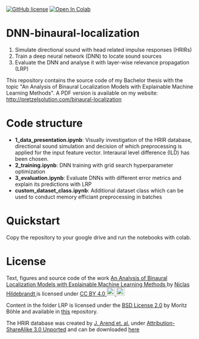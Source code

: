 <a href="https://github.com/Pretzel-Solution/DNN-binaural-localization/blob/main/LICENSE"><img alt="GitHub license" src="https://img.shields.io/github/license/Pretzel-Solution/DNN-binaural-localization"></a>
[![Open In Colab](https://colab.research.google.com/assets/colab-badge.svg)](https://github.com/Pretzel-Solution/DNN-binaural-localization)

# DNN-binaural-localization
1. Simulate directional sound with head related impulse responses (HRIRs)
2. Train a deep neural network (DNN) to locate sound sources
3. Evaluate the DNN and analyse it with layer-wise relevance propagation (LRP)

This repository contains the source code of my Bachelor thesis with the topic "An Analysis of Binaural Localization Models with Explainable Machine Learning Methods". A PDF version is available on my website: http://pretzelsolution.com/binaural-localization

# Code structure
* **1_data_presentation.ipynb**: Visually investigation of the HRIR database, directional sound simulation and decision of which preprocessing is applied for the input feature vector. Interaural level difference (ILD) has been chosen.
* **2_training.ipynb**: DNN training with grid search hyperparameter optimization
* **3_evaluation.ipynb**: Evaluate DNNs with different error metrics and explain its predictions with LRP
* **custom_dataset_class.ipynb**: Additional dataset class which can be used to conduct memory efficiant preprocessing in batches

# Quickstart
Copy the repository to your google drive and run the notebooks with colab.

# License
<p xmlns:dct="http://purl.org/dc/terms/" xmlns:cc="http://creativecommons.org/ns#" class="license-text">
   Text, figures and source code of the work
   <a rel="cc:attributionURL" property="dct:title" href="https://github.com/Pretzel-Solution/DNN-binaural-localization">
     An Analysis of Binaural Localization Models with Explainable Machine Learning Methods
  </a> by 
  <a rel="cc:attributionURL dct:creator" property="cc:attributionName" href="pretzelsolution.com">
    Niclas Hildebrandt
  </a> is licensed under 
  <a rel="license" href="https://creativecommons.org/licenses/by/4.0">
    CC BY 4.0
    <img src="https://mirrors.creativecommons.org/presskit/icons/cc.svg?ref=chooser-v1" height="22" width="22" />
    <img src="https://mirrors.creativecommons.org/presskit/icons/by.svg?ref=chooser-v1" height="22" width="22" />
  </a>
</p>

Content in the folder LRP is licensed under the [BSD License 2.0](https://github.com/moboehle/Pytorch-LRP/blob/master/license.txt) by Moritz Böhle and available in [this](https://github.com/moboehle/Pytorch-LRP) repository.

The HRIR database was created by [J. Arend et. al.](http://audiogroup.web.th-koeln.de/ku100hrir.html) under [Attribution-ShareAlike 3.0 Unported](https://creativecommons.org/licenses/by-sa/3.0/) and can be downloaded [here](http://sofacoustics.org/data/database/thk/)
